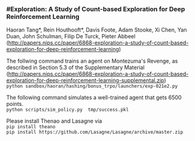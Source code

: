 ### \#Exploration: A Study of Count-based Exploration for Deep Reinforcement Learning 
Haoran Tang*, Rein Houthooft*, Davis Foote, Adam Stooke, Xi Chen, Yan Duan, John Schulman, Filip De Turck, Pieter Abbeel<br/> 
(http://papers.nips.cc/paper/6868-exploration-a-study-of-count-based-exploration-for-deep-reinforcement-learning)

The follwing command trains an agent on Montezuma's Revenge, as described in Section 5.3 of the Supplementary Material<br/>  (http://papers.nips.cc/paper/6868-exploration-a-study-of-count-based-exploration-for-deep-reinforcement-learning-supplemental.zip)<br/>
`python sandbox/haoran/hashing/bonus_trpo/launchers/exp-021e2.py`

The following command simulates a well-trained agent that gets 6500 points.<br/>
`python scripts/sim_policy.py  tmp/success.pkl`

Please install Thenao and Lasagne via <br/>
`pip install theano` <br/>
`pip install https://github.com/Lasagne/Lasagne/archive/master.zip`
